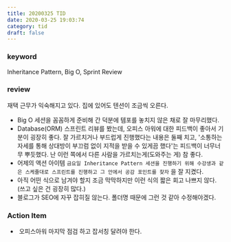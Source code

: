 ```yaml
---
title: 20200325 TID
date: 2020-03-25 19:03:74
category: tid
draft: false
---
```


### keyword

Inheritance Pattern, Big O, Sprint Review

### review

재택 근무가 익숙해지고 있다. 집에 있어도 텐션이 조금씩 오른다.

- Big O 세션을 꼼꼼하게 준비해 간 덕분에 템포를 놓치지 않은 채로 잘 마무리했다.
- Database(ORM) 스프린트 리뷰를 봤는데, 오피스 아워에 대한 피드백이 좋아서 기분이 굉장히 좋다. 잘 가르치거나 부드럽게 진행했다는 내용은 둘째 치고, '소통하는 자세를 통해 상대방이 부끄럼 없이 지적을 받을 수 있게끔 했다'는 피드백이 너무너무 뿌듯했다. 난 이런 쪽에서 다른 사람을 가르치는게(도와주는 게) 참 좋다.
- 어제의 액션 아이템 `금요일 Inheritance Pattern 세션을 진행하기 위해 수강생과 같은 스케쥴대로 스프린트를 진행하고 그 안에서 공감 포인트를 찾자` 을 잘 지켰다.
- 아직 어떤 식으로 남겨야 할지 조금 막막하지만 이런 식의 짧은 회고 나쁘지 않다. (쓰고 싶은 건 굉장히 많다.)
- 블로그가 SEO에 자꾸 잡히질 않는다. 폴더명 때문에 그런 것 같아 수정해야겠다.

### Action Item

- ​ 오피스아워 마지막 점검 하고 잡서칭 달려야 한다.
